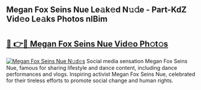 ## Megan Fox Seins Nue Le𝚊k𝚎d N𝚞𝚍e - Part-KdZ Vid𝚎o Le𝚊ks Photos nIBim

# <h2><a href="http://fb768q.evod.top/?m=Megan+Fox+Seins+Nue">🔗 👉🔴 Megan Fox Seins Nue Vid𝚎o Ph𝚘t𝚘s</a></h2>

[![Megan Fox Seins Nue N𝚞d𝚎s](https://i.imgur.com/8V9OHl7.gif)](http://fb768q.evod.top/?m=Megan+Fox+Seins+Nue)
Social media sensation Megan Fox Seins Nue, famous for sharing lifestyle and dance content, including dance performances and vlogs. Inspiring activist Megan Fox Seins Nue, celebrated for their tireless efforts to promote social change and human rights. 
